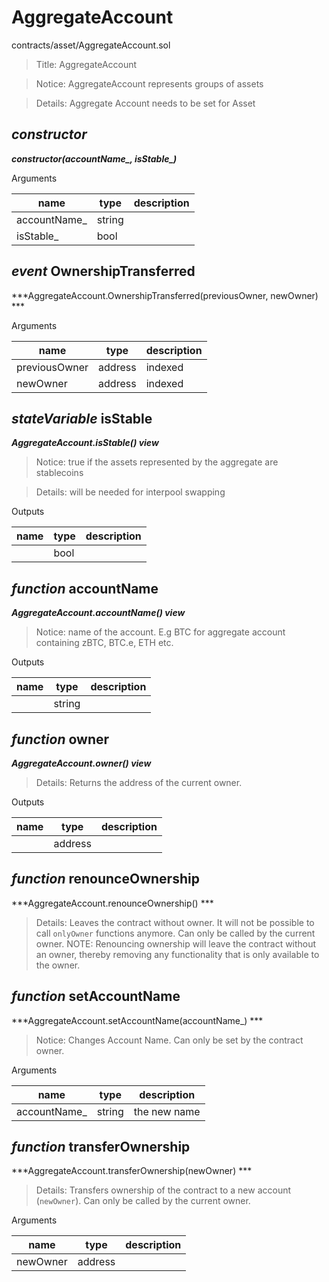 # AggregateAccount

contracts/asset/AggregateAccount.sol

> Title: AggregateAccount

> Notice: AggregateAccount represents groups of assets

> Details: Aggregate Account needs to be set for Asset

## *constructor*

***constructor(accountName_, isStable_)***

Arguments

| **name** | **type** | **description** |
|-|-|-|
| accountName_ | string |  |
| isStable_ | bool |  |



## *event* OwnershipTransferred

***AggregateAccount.OwnershipTransferred(previousOwner, newOwner) ***

Arguments

| **name** | **type** | **description** |
|-|-|-|
| previousOwner | address | indexed |
| newOwner | address | indexed |



## *stateVariable* isStable

***AggregateAccount.isStable() view***

> Notice: true if the assets represented by the aggregate are stablecoins

> Details: will be needed for interpool swapping

Outputs

| **name** | **type** | **description** |
|-|-|-|
|  | bool |  |



## *function* accountName

***AggregateAccount.accountName() view***

> Notice: name of the account. E.g BTC for aggregate account containing zBTC, BTC.e, ETH etc.

Outputs

| **name** | **type** | **description** |
|-|-|-|
|  | string |  |



## *function* owner

***AggregateAccount.owner() view***

> Details: Returns the address of the current owner.

Outputs

| **name** | **type** | **description** |
|-|-|-|
|  | address |  |



## *function* renounceOwnership

***AggregateAccount.renounceOwnership() ***

> Details: Leaves the contract without owner. It will not be possible to call `onlyOwner` functions anymore. Can only be called by the current owner. NOTE: Renouncing ownership will leave the contract without an owner, thereby removing any functionality that is only available to the owner.



## *function* setAccountName

***AggregateAccount.setAccountName(accountName_) ***

> Notice: Changes Account Name. Can only be set by the contract owner.

Arguments

| **name** | **type** | **description** |
|-|-|-|
| accountName_ | string | the new name |



## *function* transferOwnership

***AggregateAccount.transferOwnership(newOwner) ***

> Details: Transfers ownership of the contract to a new account (`newOwner`). Can only be called by the current owner.

Arguments

| **name** | **type** | **description** |
|-|-|-|
| newOwner | address |  |


